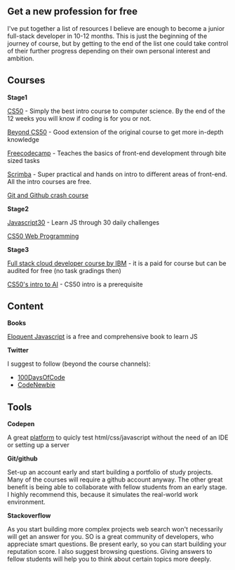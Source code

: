 ## Get a new profession for free
I've put together a list of resources I believe are enough to become a junior full-stack developer in 10-12 months. This is just the beginning of the journey of course, but by getting to the end of the list one could take control of their further progress depending on their own personal interest and ambition.

## Courses
**Stage1**

[CS50](https://courses.edx.org/courses/course-v1:HarvardX+CS50+X/course/) - Simply the best intro course to computer science. By the end of the 12 weeks you will know if coding is for you or not.

[Beyond CS50](https://cs50.harvard.edu/beyond/2019/) - Good extension of the original course to get more in-depth knowledge

[Freecodecamp](https://www.freecodecamp.org/) - Teaches the basics of front-end development through bite sized tasks

[Scrimba](https://scrimba.com/) - Super practical and hands on intro to different areas of front-end. All the intro courses are free.

[Git and Github crash course](https://www.freecodecamp.org/news/git-and-github-crash-course/)

**Stage2**

[Javascript30](https://wesbos.com/javascript30) - Learn JS through 30 daily challenges

[CS50 Web Programming](https://cs50.harvard.edu/web/2020/)


**Stage3**

[Full stack cloud developer course by IBM](https://www.edx.org/professional-certificate/ibm-full-stack-cloud-developer) - it is a paid for course but can be audited for free (no task gradings then)

[CS50's intro to AI](https://www.edx.org/course/cs50s-introduction-to-artificial-intelligence-with-python) - CS50 intro is a prerequisite

## Content
**Books**

[Eloquent Javascript](https://eloquentjavascript.net/) is a free and comprehensive book to learn JS

**Twitter**

I suggest to follow (beyond the course channels):
- [100DaysOfCode](https://twitter.com/hashtag/100DaysOfCode)
- [CodeNewbie](https://twitter.com/hashtag/CodeNewbie)

## Tools

**Codepen**

A great [platform](https://codepen.io/) to quicly test html/css/javascript without the need of an IDE or setting up a server

**Git/github**

Set-up an account early and start building a portfolio of study projects. Many of the courses will require a github account anyway.
The other great benefit is being able to collaborate with fellow students from an early stage. I highly recommend this, because it simulates the real-world work environment.

**Stackoverflow**

As you start building more complex projects web search won't necessarily will get an answer for you. SO is a great community of developers, who appreciate smart questions. Be present early, so you can start building your reputation score. I also suggest browsing questions. Giving answers to fellow students will help you to think about certain topics more deeply.
